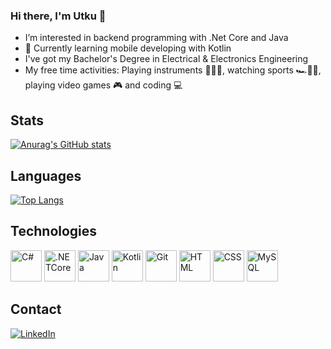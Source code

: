 ### Hi there, I'm Utku 👋

- I’m interested in backend programming with .Net Core and Java
- 🌱 Currently learning mobile developing with Kotlin
- I've got my Bachelor's Degree in Electrical & Electronics Engineering
- My free time activities: Playing instruments 🎸🎹🥁, watching sports 🏎️🎾🏀, playing video games 🎮 and coding 💻

## Stats

[![Anurag's GitHub stats](https://github-readme-stats.vercel.app/api?username=Utkuulas&count_private=true&show_icons=true&theme=radical)](https://github.com/anuraghazra/github-readme-stats)

## Languages

[![Top Langs](https://github-readme-stats.vercel.app/api/top-langs/?username=Utkuulas&layout=compact)](https://github.com/anuraghazra/github-readme-stats)

## Technologies

<div>
<img height="50" src="https://user-images.githubusercontent.com/25181517/121405384-444d7300-c95d-11eb-959f-913020d3bf90.png" alt="C#" title="C#" />
<img height="50" src="https://user-images.githubusercontent.com/25181517/121405754-b4f48f80-c95d-11eb-8893-fc325bde617f.png" alt=".NETCore" title=".NETCore" />
<img height="50" src="https://user-images.githubusercontent.com/25181517/117201156-9a724800-adec-11eb-9a9d-3cd0f67da4bc.png" alt="Java" title="Java" />
<img height="50" src="https://user-images.githubusercontent.com/25181517/185062810-7ee0c3d2-17f2-4a98-9d8a-a9576947692b.png" alt="Kotlin" title="Kotlin" />
<img height="50" src="https://user-images.githubusercontent.com/25181517/117364277-fc4eb280-aebd-11eb-8769-a3583c6a2037.png" alt="Git" title="Git" />
<img height="50" src="https://user-images.githubusercontent.com/25181517/117447535-f00a3a00-af3d-11eb-89bf-45aaf56dbaf1.png" alt="HTML" title="HTML" />
<img height="50" src="https://user-images.githubusercontent.com/25181517/183898674-75a4a1b1-f960-4ea9-abcb-637170a00a75.png" alt="CSS" title="CSS" />
<img height="50" src="https://user-images.githubusercontent.com/25181517/183896128-ec99105a-ec1a-4d85-b08b-1aa1620b2046.png" alt="MySQL" title="MySQL" />
</div>

## Contact

[![LinkedIn](https://icons.iconarchive.com/icons/limav/flat-gradient-social/48/Linkedin-icon.png)](https://www.linkedin.com/in/utkuulasaltin/)





<!--
**Utkuulas/Utkuulas** is a ✨ _special_ ✨ repository because its `README.md` (this file) appears on your GitHub profile.

Here are some ideas to get you started:

- 🔭 I’m currently working on ...
- 🌱 I’m currently learning ...
- 👯 I’m looking to collaborate on ...
- 🤔 I’m looking for help with ...
- 💬 Ask me about ...
- 📫 How to reach me: ...
- 😄 Pronouns: ...
- ⚡ Fun fact: ...
-->

